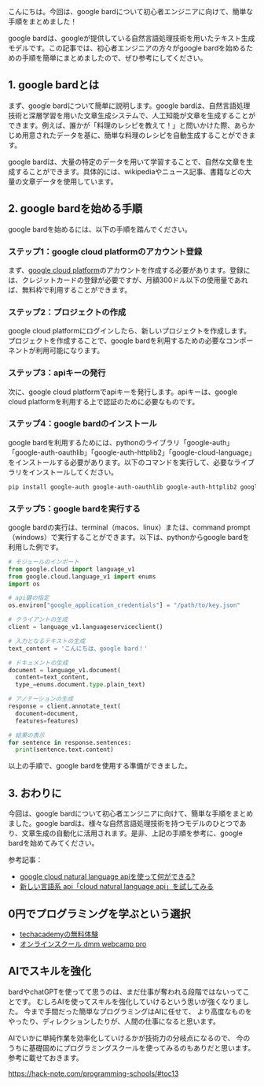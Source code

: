 <!--
title: 【手順】google bardを始める手順を簡単にまとめました！
tags: google,bard,簡単,手順
id: 
private: false
-->

こんにちは。今回は、google bardについて初心者エンジニアに向けて、簡単な手順をまとめました！

google bardは、googleが提供している自然言語処理技術を用いたテキスト生成モデルです。この記事では、初心者エンジニアの方々がgoogle bardを始めるための手順を簡単にまとめましたので、ぜひ参考にしてください。

## 1. google bardとは

まず、google bardについて簡単に説明します。google bardは、自然言語処理技術と深層学習を用いた文章生成システムで、人工知能が文章を生成することができます。例えば、誰かが「料理のレシピを教えて！」と問いかけた際、あらかじめ用意されたデータを基に、簡単な料理のレシピを自動生成することができます。

google bardは、大量の特定のデータを用いて学習することで、自然な文章を生成することができます。具体的には、wikipediaやニュース記事、書籍などの大量の文章データを使用しています。

## 2. google bardを始める手順

google bardを始めるには、以下の手順を踏んでください。

### ステップ1：google cloud platformのアカウント登録
まず、[google cloud platform](https://cloud.google.com/)のアカウントを作成する必要があります。登録には、クレジットカードの登録が必要ですが、月額300ドル以下の使用量であれば、無料枠で利用することができます。

### ステップ2：プロジェクトの作成
google cloud platformにログインしたら、新しいプロジェクトを作成します。プロジェクトを作成することで、google bardを利用するための必要なコンポーネントが利用可能になります。

### ステップ3：apiキーの発行
次に、google cloud platformでapiキーを発行します。apiキーは、google cloud platformを利用する上で認証のために必要なものです。

### ステップ4：google bardのインストール
google bardを利用するためには、pythonのライブラリ「google-auth」「google-auth-oauthlib」「google-auth-httplib2」「google-cloud-language」をインストールする必要があります。以下のコマンドを実行して、必要なライブラリをインストールしてください。

```bash
pip install google-auth google-auth-oauthlib google-auth-httplib2 google-cloud-language
```

### ステップ5：google bardを実行する
google bardの実行は、terminal（macos、linux）または、command prompt（windows）で実行することができます。以下は、pythonからgoogle bardを利用した例です。

```python
# モジュールのインポート
from google.cloud import language_v1
from google.cloud.language_v1 import enums
import os

# api鍵の指定
os.environ["google_application_credentials"] = "/path/to/key.json"

# クライアントの生成
client = language_v1.languageserviceclient()

# 入力となるテキストの生成
text_content = 'こんにちは、google bard！'

# ドキュメントの生成
document = language_v1.document(
  content=text_content,
  type_=enums.document.type.plain_text)

# アノテーションの生成
response = client.annotate_text(
  document=document,
  features=features)

# 結果の表示
for sentence in response.sentences:
  print(sentence.text.content)
```

以上の手順で、google bardを使用する準備ができました。

## 3. おわりに

今回は、google bardについて初心者エンジニアに向けて、簡単な手順をまとめました。google bardは、様々な自然言語処理技術を持つモデルのひとつであり、文章生成の自動化に活用されます。是非、上記の手順を参考に、google bardを始めてみてください。

参考記事：

- [google cloud natural language apiを使って何ができる?](https://qiita.com/morimoris/items/bfe10d54e4c5d4f23b74)
- [新しい言語系 api「cloud natural language api」を試してみる](https://cloud.google.com/blog/ja/products/gcp/new-language-apis-help-decipher-insight-from-text-sdk-now-available-in-python-ruby/)

## 0円でプログラミングを学ぶという選択
- [techacademyの無料体験](//af.moshimo.com/af/c/click?a_id=2612475&amp;p_id=1555&amp;pc_id=2816&amp;pl_id=22706&amp;url=https%3a%2f%2ftechacademy.jp%2fhtmlcss-trial%3futm_source%3dmoshimo%26utm_medium%3daffiliate%26utm_campaign%3dtextad)
- [オンラインスクール dmm webcamp pro](//af.moshimo.com/af/c/click?a_id=2612482&amp;p_id=1363&amp;pc_id=2297&amp;pl_id=39999&amp;guid=on)


## AIでスキルを強化
bardやchatGPTを使ってて思うのは、まだ仕事が奪われる段階ではないってことです。
むしろAIを使ってスキルを強化していけるという思いが強くなりました。
今まで手間だった簡単なプログラミングはAIに任せて、
より高度なものをやったり、ディレクションしたりが、人間の仕事になると思います。

AIでいかに単純作業を効率化していけるかが技術力の分岐点になるので、
今のうちに基礎固めにプログラミングスクールを使ってみるのもありだと思います。
参考に載せておきます。

https://hack-note.com/programming-schools/#toc13


